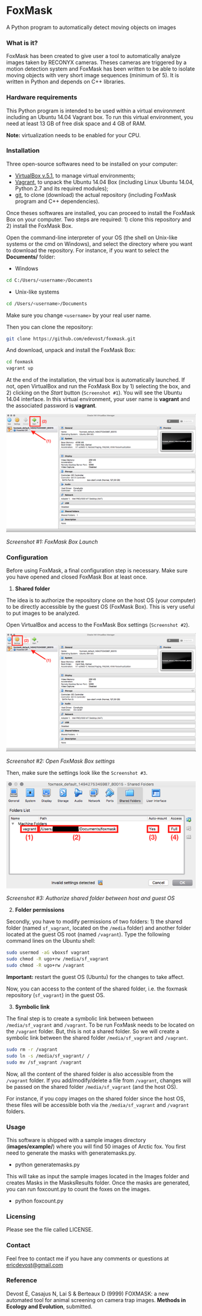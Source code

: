 # FoxMask

A Python program to automatically detect moving objects on images


### What is it?

FoxMask has been created to give user a tool to automatically analyze images taken by RECONYX cameras. Theses cameras are triggered by a motion detection system and FoxMask has been written to be able to isolate moving objects with very short image sequences (minimum of 5). It is written in Python and depends on C++ libraries.


### Hardware requirements

This Python program is intended to be used within a virtual environment including an Ubuntu 14.04 Vagrant box. To run this virtual environment, you need at least 13 GB of free disk space and 4 GB of RAM.

**Note:** virtualization needs to be enabled for your CPU.


### Installation

Three open-source softwares need to be installed on your computer:

- [VirtualBox v.5.1](https://www.virtualbox.org/), to manage virtual environments;
- [Vagrant](https://www.vagrantup.com/), to unpack the Ubuntu 14.04 Box (including Linux Ubuntu 14.04, Python 2.7 and its required modules);
- [git](https://git-scm.com/), to clone (download) the actual repository (including FoxMask program and C++ dependencies).

Once theses softwares are installed, you can proceed to install the FoxMask Box on your computer. Two steps are required: 1) clone this repository and 2) install the FoxMask Box.

Open the command-line interpreter of your OS (the shell on Unix-like systems or the cmd on Windows), and select the directory where you want to download the repository. For instance, if you want to select the **Documents/** folder:

- Windows

```bash
cd C:/Users/<username>/Documents
```

- Unix-like systems

```bash
cd /Users/<username>/Documents
```

Make sure you change `<username>` by your real user name.

Then you can clone the repository:

```bash
git clone https://github.com/edevost/foxmask.git
```

And download, unpack and install the FoxMask Box:

```bash
cd foxmask
vagrant up
```

At the end of the installation, the virtual box is automatically launched. If not, open VirtualBox and run the FoxMask Box by 1) selecting the box, and 2) clicking on the _Start_ button (`Screenshot #1`). You will see the Ubuntu 14.04 interface. In this virtual environment, your user name is **vagrant** and the associated password is **vagrant**.

![](screenshot-1.png)

_Screenshot \#1: FoxMask Box Launch_

### Configuration

Before using FoxMask, a final configuration step is necessary. Make sure you have opened and closed FoxMask Box at least once.

1. **Shared folder**

The idea is to authorize the repository clone on the host OS (your computer) to be directly accessible by the guest OS (FoxMask Box). This is very useful to put images to be analyzed.

Open VirtualBox and access to the FoxMask Box settings (`Screenshot #2`).

![](screenshot-2.png)

_Screenshot \#2: Open FoxMask Box settings_

Then, make sure the settings look like the `Screenshot #3`.

![](screenshot-3.png)

_Screenshot \#3: Authorize shared folder between host and guest OS_


2. **Folder permissions**

Secondly, you have to modify permissions of two folders: 1) the shared folder (named `sf_vagrant`, located on the `/media` folder) and another folder located at the guest OS root (named `/vagrant`). Type the following command lines on the Ubuntu shell:

```bash
sudo usermod -aG vboxsf vagrant
sudo chmod -R ugo+rw /media/sf_vagrant
sudo chmod -R ugo+rw /vagrant
```

**Important:** restart the guest OS (Ubuntu) for the changes to take affect.

Now, you can access to the content of the shared folder, i.e. the foxmask repository (`sf_vagrant`) in the guest OS.

3. **Symbolic link**

The final step is to create a symbolic link between between `/media/sf_vagrant` and `/vagrant`. To be run FoxMask needs to be located on the `/vagrant` folder. But, this is not a shared folder. So we will create a symbolic link between the shared folder `/media/sf_vagrant` and `/vagrant`.

```bash
sudo rm -r /vagrant
sudo ln -s /media/sf_vagrant/ /
sudo mv /sf_vagrant /vagrant
```

Now, all the content of the shared folder is also accessible from the `/vagrant` folder. If you add/modify/delete a file from `/vagrant`, changes will be passed on the shared folder `/media/sf_vagrant` (and the host OS).

For instance, if you copy images on the shared folder since the host OS, these files will be accessible both via the `/media/sf_vagrant` and `/vagrant` folders.

### Usage

This software is shipped with a sample images directory (**images/example/**) where you will find 50 images of Arctic fox.
You first need to generate the masks with generatemasks.py.
- python generatemasks.py

This will take as input the sample images located in the Images folder
and creates Masks in the MasksResults folder. Once the masks are
generated, you can run foxcount.py to count the foxes on the images.

- python foxcount.py


### Licensing

Please see the file called LICENSE.


### Contact

Feel free to contact me if you have any comments or questions at ericdevost@gmail.com


### Reference

Devost É, Casajus N, Lai S & Berteaux D (9999) FOXMASK: a new automated tool for animal screening on camera trap images. **Methods in Ecology and Evolution**, submitted.

